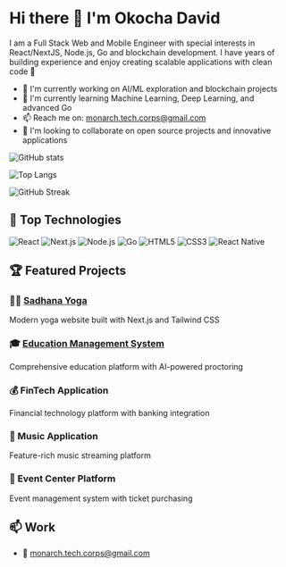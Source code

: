 # Hi there 👋 I'm Okocha David

I am a Full Stack Web and Mobile Engineer with special interests in React/NextJS, Node.js, Go and blockchain development. I have years of building experience and enjoy creating scalable applications with clean code 🙂

- 🔭 I'm currently working on AI/ML exploration and blockchain projects
- 🌱 I'm currently learning Machine Learning, Deep Learning, and advanced Go
- 📫 Reach me on: monarch.tech.corps@gmail.com
- 👯 I'm looking to collaborate on open source projects and innovative applications

![GitHub stats](https://github-readme-stats.vercel.app/api?username=MonarchCorps&show_icons=true&theme=radical&count_private=true&v=2)

![Top Langs](https://github-readme-stats.vercel.app/api/top-langs/?username=MonarchCorps&layout=compact&theme=radical&v=2)

![GitHub Streak](https://github-readme-streak-stats.herokuapp.com/?user=MonarchCorps&theme=radical&v=2)

## 🚀 Top Technologies

![React](https://img.shields.io/badge/React-61DAFB?logo=react&logoColor=black&style=for-the-badge)
![Next.js](https://img.shields.io/badge/Next.js-000000?logo=next.js&logoColor=white&style=for-the-badge)
![Node.js](https://img.shields.io/badge/Node.js-339933?logo=node.js&logoColor=white&style=for-the-badge)
![Go](https://img.shields.io/badge/Go-00ADD8?logo=go&logoColor=white&style=for-the-badge)
![HTML5](https://img.shields.io/badge/HTML5-E34F26?logo=html5&logoColor=white&style=for-the-badge)
![CSS3](https://img.shields.io/badge/CSS3-1572B6?logo=css3&logoColor=white&style=for-the-badge)
![React Native](https://img.shields.io/badge/React%20Native-61DAFB?logo=react&logoColor=black&style=for-the-badge)

## 🏆 Featured Projects

### 🧘‍♀️ [Sadhana Yoga](https://sadhana-yoga.vercel.app)
Modern yoga website built with Next.js and Tailwind CSS

### 🎓 [Education Management System](https://neoportal.vercel.app)
Comprehensive education platform with AI-powered proctoring

### 💰 FinTech Application
Financial technology platform with banking integration

### 🎵 Music Application
Feature-rich music streaming platform

### 🎫 Event Center Platform
Event management system with ticket purchasing

## 📫 Work

- :email: monarch.tech.corps@gmail.com
